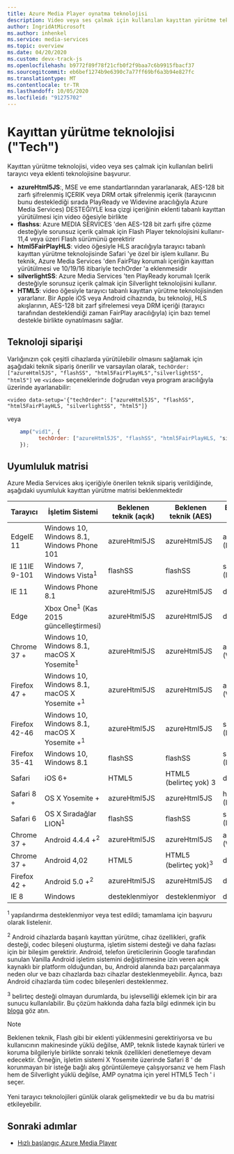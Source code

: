 ```yaml
---
title: Azure Media Player oynatma teknolojisi
description: Video veya ses çalmak için kullanılan kayıttan yürütme teknolojisi hakkında daha fazla bilgi edinin.
author: IngridAtMicrosoft
ms.author: inhenkel
ms.service: media-services
ms.topic: overview
ms.date: 04/20/2020
ms.custom: devx-track-js
ms.openlocfilehash: b9772f89f78f21cfb0f2f9baa7c6b9915fbacf37
ms.sourcegitcommit: eb6bef1274b9e6390c7a77ff69bf6a3b94e827fc
ms.translationtype: MT
ms.contentlocale: tr-TR
ms.lasthandoff: 10/05/2020
ms.locfileid: "91275702"
---
```

# <a name="playback-technology-tech"></a>Kayıttan yürütme teknolojisi ("Tech") #

Kayıttan yürütme teknolojisi, video veya ses çalmak için kullanılan belirli tarayıcı veya eklenti teknolojisine başvurur.

- **azureHtml5JS**:, MSE ve eme standartlarından yararlanarak, AES-128 bit zarfı şifrelenmiş IÇERIK veya DRM ortak şifrelenmiş içerik (tarayıcının bunu desteklediği sırada PlayReady ve Widevine aracılığıyla Azure Media Services) DESTEĞIYLE kısa çizgi içeriğinin eklenti tabanlı kayıttan yürütülmesi için video öğesiyle birlikte
- **flashss**: Azure MEDIA SERVICES 'den AES-128 bit zarfı şifre çözme desteğiyle sorunsuz içerik çalmak için Flash Player teknolojisini kullanır-11,4 veya üzeri Flash sürümünü gerektirir
- **html5FairPlayHLS**: video öğesiyle HLS aracılığıyla tarayıcı tabanlı kayıttan yürütme teknolojisinde Safari 'ye özel bir işlem kullanır. Bu teknik, Azure Media Services 'den FairPlay korumalı içeriğin kayıttan yürütülmesi ve 10/19/16 itibariyle techOrder 'a eklenmesidir
- **silverlightSS**: Azure Media Services 'ten PlayReady korumalı Içerik desteğiyle sorunsuz içerik çalmak için Silverlight teknolojisini kullanır.
- **HTML5**: video öğesiyle tarayıcı tabanlı kayıttan yürütme teknolojisinden yararlanır.  Bir Apple iOS veya Android cihazında, bu teknoloji, HLS akışlarının, AES-128 bit zarf şifrelemesi veya DRM içeriği (tarayıcı tarafından desteklendiği zaman FairPlay aracılığıyla) için bazı temel destekle birlikte oynatılmasını sağlar.

## <a name="tech-order"></a>Teknoloji siparişi ##

Varlığınızın çok çeşitli cihazlarda yürütülebilir olmasını sağlamak için aşağıdaki teknik sipariş önerilir ve varsayılan olarak, `techOrder: ["azureHtml5JS", "flashSS", "html5FairPlayHLS","silverlightSS", "html5"]` ve `<video>` seçeneklerinde doğrudan veya program aracılığıyla üzerinde ayarlanabilir:

`<video data-setup='{"techOrder": ["azureHtml5JS", "flashSS", "html5FairPlayHLS, "silverlightSS", "html5"]}`

veya

```javascript
    amp("vid1", {
          techOrder: ["azureHtml5JS", "flashSS", "html5FairPlayHLS, "silverlightSS", "html5"]
    });
```

## <a name="compatibility-matrix"></a>Uyumluluk matrisi ##

Azure Media Services akış içeriğiyle önerilen teknik sipariş verildiğinde, aşağıdaki uyumluluk kayıttan yürütme matrisi beklenmektedir

| Tarayıcı        | İşletim Sistemi                                                       | Beklenen teknik (açık)  | Beklenen teknik (AES)  | Beklenen teknik (DRM)          |
|----------------|----------------------------------------------------------|------------------------|----------------------|------------------------------|
| EdgeIE 11      | Windows 10, Windows 8.1, Windows Phone 101               | azureHtml5JS           | azureHtml5JS         | azureHtml5JS (PlayReady)     |
| IE 11IE 9-101  | Windows 7, Windows Vista<sup>1</sup>                     | flashSS                | flashSS              | silverlightSS (PlayReady)    |
| IE 11          | Windows Phone 8.1                                        | azureHtml5JS           | azureHtml5JS         | desteklenmiyor                |
| Edge           | Xbox One<sup>1</sup> (Kas 2015 güncelleştirmesi)                   | azureHtml5JS           | azureHtml5JS         | desteklenmiyor                |
| Chrome 37 +     | Windows 10, Windows 8.1, macOS X Yosemite<sup>1</sup>   | azureHtml5JS           | azureHtml5JS         | azureHtml5JS (Widevine)      |
| Firefox 47 +    | Windows 10, Windows 8.1, macOS X Yosemite +<sup>1</sup>  | azureHtml5JS           | azureHtml5JS         | azureHtml5JS (Widevine)      |
| Firefox 42-46  | Windows 10, Windows 8.1, macOS X Yosemite +<sup>1</sup>  | azureHtml5JS           | azureHtml5JS         | silverlightSS (PlayReady)    |
| Firefox 35-41  | Windows 10, Windows 8.1                                  | flashSS                | flashSS              | silverlightSS (PlayReady)    |
| Safari         | iOS 6+                                                   | HTML5                  | HTML5 (belirteç yok) 3    | desteklenmiyor                |
| Safari 8 +      | OS X Yosemite +                                           | azureHtml5JS           | azureHtml5JS         | html5FairPlayHLS (FairPlay)  |
| Safari 6       | OS X Sıradağlar LION<sup>1</sup>                           | flashSS                | flashSS              | silverlightSS (PlayReady)    |
| Chrome 37 +     | Android 4.4.4 +<sup>2</sup>                               | azureHtml5JS           | azureHtml5JS         | azureHtml5JS (Widevine)      |
| Chrome 37 +     | Android 4,02                                             | HTML5                  | HTML5 (belirteç yok)<sup>3</sup>    | desteklenmiyor                |
| Firefox 42 +    | Android 5.0 +<sup>2</sup>                                 | azureHtml5JS           | azureHtml5JS         | desteklenmiyor                |
| IE 8           | Windows                                                  | desteklenmiyor          | desteklenmiyor        | desteklenmiyor                |

<sup>1</sup> yapılandırma desteklenmiyor veya test edildi; tamamlama için başvuru olarak listelenir.

<sup>2</sup> Android cihazlarda başarılı kayıttan yürütme, cihaz özellikleri, grafik desteği, codec bileşeni oluşturma, işletim sistemi desteği ve daha fazlası için bir bileşim gerektirir. Android, telefon üreticilerinin Google tarafından sunulan Vanilla Android işletim sistemini değiştirmesine izin veren açık kaynaklı bir platform olduğundan, bu, Android alanında bazı parçalanmaya neden olur ve bazı cihazlarda bazı cihazlar desteklenmeyebilir. Ayrıca, bazı Android cihazlarda tüm codec bileşenleri desteklenmez.  

<sup>3</sup> belirteç desteği olmayan durumlarda, bu işlevselliği eklemek için bir ara sunucu kullanılabilir. Bu çözüm hakkında daha fazla bilgi edinmek için bu [bloga](https://azure.microsoft.com/blog/2015/03/06/how-to-make-token-authorized-aes-encrypted-hls-stream-working-in-safari/) göz atın.

> [!NOTE]
> Beklenen teknik, Flash gibi bir eklenti yüklenmesini gerektiriyorsa ve bu kullanıcının makinesinde yüklü değilse, AMP, teknik listede kaynak türleri ve koruma bilgileriyle birlikte sonraki teknik özellikleri denetlemeye devam edecektir. Örneğin, işletim sistemi X Yosemite üzerinde Safari 8 ' de korunmayan bir isteğe bağlı akış görüntülemeye çalışıyorsanız ve hem Flash hem de Silverlight yüklü değilse, AMP oynatma için yerel HTML5 Tech ' i seçer.<br/><br/>Yeni tarayıcı teknolojileri günlük olarak gelişmektedir ve bu da bu matrisi etkileyebilir.

## <a name="next-steps"></a>Sonraki adımlar ##

- [Hızlı başlangıç Azure Media Player](azure-media-player-quickstart.md)